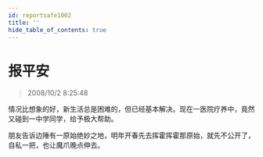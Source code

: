 ```yaml
---
id: reportsafe1002
title: ''
hide_table_of_contents: true
---
```


# 报平安

> 2008/10/2 8:25:48

<div style={{color: '#CC0000', fontWeight: 'bold', fontSize: '18px', textAlign: 'left', lineHeight: '180%'}}>

情况比想象的好，新生活总是困难的，但已经基本解决。现在一医院疗养中，竟然又碰到一中学同学，给予极大帮助。

 

朋友告诉边陲有一原始绝妙之地，明年开春先去挥霍挥霍那原始，就先不公开了，自私一把，也让魔爪晚点伸去。

</div>